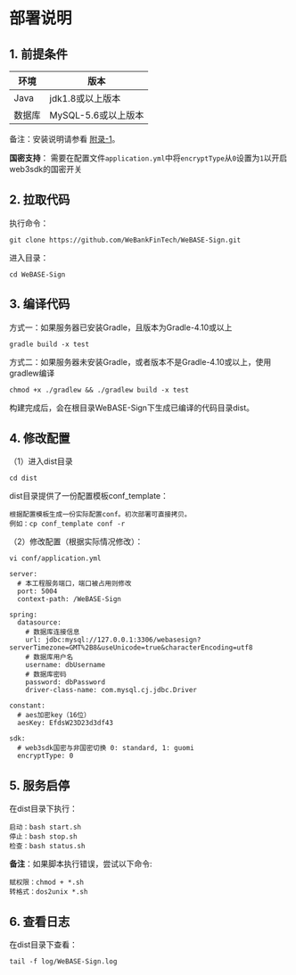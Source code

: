 # 部署说明

## 1. 前提条件

| 环境   | 版本                |
| ------ | ------------------- |
| Java   | jdk1.8或以上版本    |
| 数据库 | MySQL-5.6或以上版本 |

备注：安装说明请参看 [附录-1](./appendix.html#id2)。

**国密支持**： 需要在配置文件`application.yml`中将`encryptType`从`0`设置为`1`以开启web3sdk的国密开关

## 2. 拉取代码

执行命令：
```
git clone https://github.com/WeBankFinTech/WeBASE-Sign.git
```

进入目录：

```
cd WeBASE-Sign
```

## 3. 编译代码

方式一：如果服务器已安装Gradle，且版本为Gradle-4.10或以上

```shell
gradle build -x test
```
方式二：如果服务器未安装Gradle，或者版本不是Gradle-4.10或以上，使用gradlew编译
```shell
chmod +x ./gradlew && ./gradlew build -x test
```
构建完成后，会在根目录WeBASE-Sign下生成已编译的代码目录dist。

## 4. 修改配置

（1）进入dist目录

```
cd dist
```

dist目录提供了一份配置模板conf_template：

```
根据配置模板生成一份实际配置conf。初次部署可直接拷贝。
例如：cp conf_template conf -r
```

（2）修改配置（根据实际情况修改）：

```shell
vi conf/application.yml
```

```
server: 
  # 本工程服务端口，端口被占用则修改
  port: 5004
  context-path: /WeBASE-Sign

spring: 
  datasource: 
    # 数据库连接信息
    url: jdbc:mysql://127.0.0.1:3306/webasesign?serverTimezone=GMT%2B8&useUnicode=true&characterEncoding=utf8
    # 数据库用户名
    username: dbUsername
    # 数据库密码
    password: dbPassword
    driver-class-name: com.mysql.cj.jdbc.Driver
    
constant: 
  # aes加密key（16位）
  aesKey: EfdsW23D23d3df43

sdk:
  # web3sdk国密与非国密切换 0: standard, 1: guomi
  encryptType: 0
```

## 5. 服务启停

在dist目录下执行：

```shell
启动：bash start.sh
停止：bash stop.sh
检查：bash status.sh
```
**备注**：如果脚本执行错误，尝试以下命令:
```
赋权限：chmod + *.sh
转格式：dos2unix *.sh
```

## 6. 查看日志

在dist目录下查看：

```shell
tail -f log/WeBASE-Sign.log
```